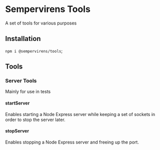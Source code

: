# Sempervirens Tools

A set of tools for various purposes

## Installation

`npm i @sempervirens/tools`;

## Tools

### Server Tools

Mainly for use in tests

#### startServer

Enables starting a Node Express server while keeping a set of sockets in order to stop the server later.

#### stopServer

Enables stopping a Node Express server and freeing up the port.
